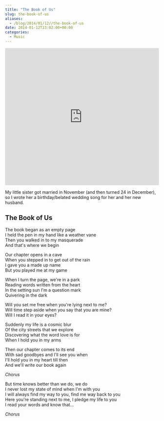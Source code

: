 ```yaml
---
title: "The Book of Us"
slug: the-book-of-us
aliases:
  - /blog/2014/01/12//the-book-of-us
date: 2014-01-12T23:02:00+00:00
categories:
  - Music
---
```


<!-- {% soundcloud https://soundcloud.com/garrick/the-book-of-us %} -->

<iframe width="100%" height="450" scrolling="no" frameborder="no" src="https://w.soundcloud.com/player/?url=https%3A//api.soundcloud.com/tracks/124845564&amp;auto_play=false&amp;hide_related=false&amp;show_comments=true&amp;show_user=true&amp;show_reposts=false&amp;visual=true"></iframe>

My little sister got married in November (and then turned 24 in December), so I wrote her a birthday/belated wedding song for her and her new husband. <!-- more -->

## The Book of Us

The book began as an empty page \
I held the pen in my hand like a weather vane \
Then you walked in to my masquerade \
And that's where we begin

Our chapter opens in a cave \
When you stepped in to get out of the rain \
I gave you a made up name \
But you played me at my game

When I turn the page, we're in a park \
Reading words written from the heart \
In the setting sun I'm a question mark \
Quivering in the dark

Will you set me free when you're lying next to me? \
Will time step aside when you say that you are mine? \
Will I read it in your eyes?

Suddenly my life is a cosmic blur \
Of the city streets that we explore \
Discovering what the word love is for \
When I hold you in my arms

Then our chapter comes to its end \
With sad goodbyes and I'll see you when \
I'll hold you in my heart till then \
And we'll write our book again

*Chorus*

But time knows better than we do, we do \
I never lost my state of mind when I'm with you \
I will always find my way to you, find me way back to you \
Here you're standing next to me, I pledge my life to you \
I read your words and know that...

*Chorus*
